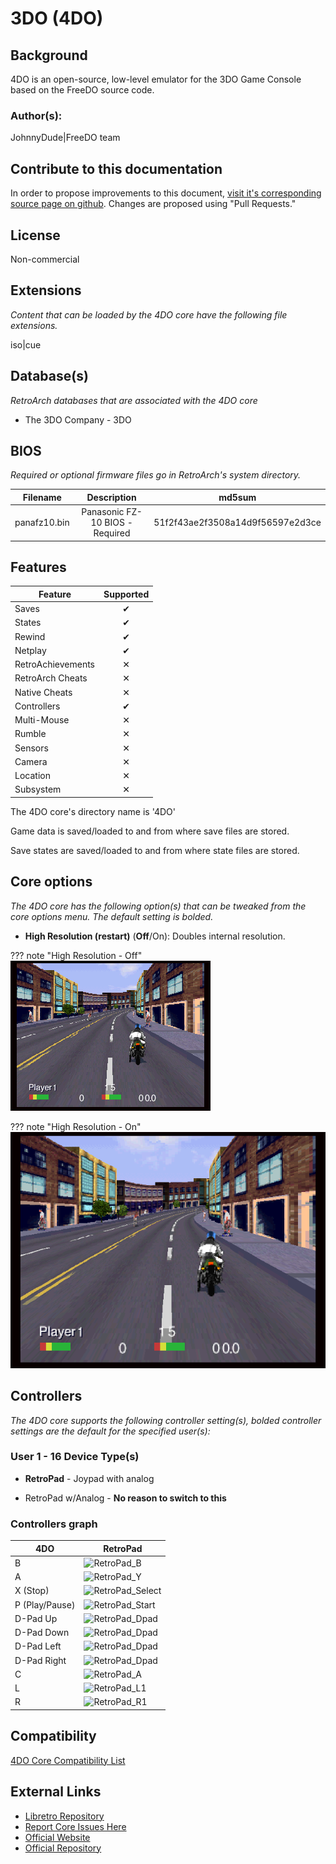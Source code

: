 # 3DO (4DO)

## Background

4DO is an open-source, low-level emulator for the 3DO Game Console based on the FreeDO source code.

### Author(s):

JohnnyDude|FreeDO team

## Contribute to this documentation

In order to propose improvements to this document, [visit it's corresponding source page on github](https://github.com/libretro/docs/tree/master/docs/library/4DO.md). Changes are proposed using "Pull Requests."

## License

Non-commercial

## Extensions

*Content that can be loaded by the 4DO core have the following file extensions.*

iso|cue

## Database(s)

*RetroArch databases that are associated with the 4DO core*

* The 3DO Company - 3DO

## BIOS

*Required or optional firmware files go in RetroArch's system directory.*

|   Filename    |    Description                  |              md5sum              |
|:-------------:|:-------------------------------:|:--------------------------------:|
| panafz10.bin  | Panasonic FZ-10 BIOS - Required | 51f2f43ae2f3508a14d9f56597e2d3ce |

## Features

| Feature           | Supported |
|-------------------|:---------:|
| Saves             | ✔         |
| States            | ✔         |
| Rewind            | ✔         |
| Netplay           | ✔         |
| RetroAchievements | ✕         |
| RetroArch Cheats  | ✕         |
| Native Cheats     | ✕         |
| Controllers       | ✔         |
| Multi-Mouse       | ✕         |
| Rumble            | ✕         |
| Sensors           | ✕         |
| Camera            | ✕         |
| Location          | ✕         |
| Subsystem         | ✕         |

The 4DO core's directory name is '4DO'

Game data is saved/loaded to and from where save files are stored.

Save states are saved/loaded to and from where state files are stored. 

## Core options

*The 4DO core has the following option(s) that can be tweaked from the core options menu. The default setting is bolded.*

- **High Resolution (restart)** (**Off**/On): Doubles internal resolution.

??? note "High Resolution - Off"
	![high_resolution_off](images\Cores\4do\high_resolution_off.png)
	
??? note "High Resolution - On"
	![high_resolution_on](images\Cores\4do\high_resolution_on.png)
	
## Controllers

*The 4DO core supports the following controller setting(s), bolded controller settings are the default for the specified user(s):*

### User 1 - 16 Device Type(s)

* **RetroPad** - Joypad with analog

* RetroPad w/Analog - **No reason to switch to this**

### Controllers graph

| 4DO            | RetroPad                                                       |
|----------------|----------------------------------------------------------------|
| B              | ![RetroPad_B](images/RetroPad/Retro_B_Round.png)               |
| A              | ![RetroPad_Y](images/RetroPad/Retro_Y_Round.png)               |
| X (Stop)       | ![RetroPad_Select](images/RetroPad/Retro_Select.png)           |
| P (Play/Pause) | ![RetroPad_Start](images/RetroPad/Retro_Start.png)             |
| D-Pad Up       | ![RetroPad_Dpad](images/RetroPad/Retro_Dpad_Up.png)            |
| D-Pad Down     | ![RetroPad_Dpad](images/RetroPad/Retro_Dpad_Down.png)          |
| D-Pad Left     | ![RetroPad_Dpad](images/RetroPad/Retro_Dpad_Left.png)          |
| D-Pad Right    | ![RetroPad_Dpad](images/RetroPad/Retro_Dpad_Right.png)         |
| C              | ![RetroPad_A](images/RetroPad/Retro_A_Round.png)               |
| L              | ![RetroPad_L1](images/RetroPad/Retro_L1.png)                   |
| R              | ![RetroPad_R1](images/RetroPad/Retro_R1.png)                   |

## Compatibility

[4DO Core Compatibility List](http://wiki.fourdo.com/Compatibility_List)

## External Links

* [Libretro Repository](https://github.com/libretro/4do-libretro)
* [Report Core Issues Here](https://github.com/libretro/libretro-meta)
* [Official Website](http://www.fourdo.com/)
* [Official Repository](https://sourceforge.net/projects/fourdo/)
